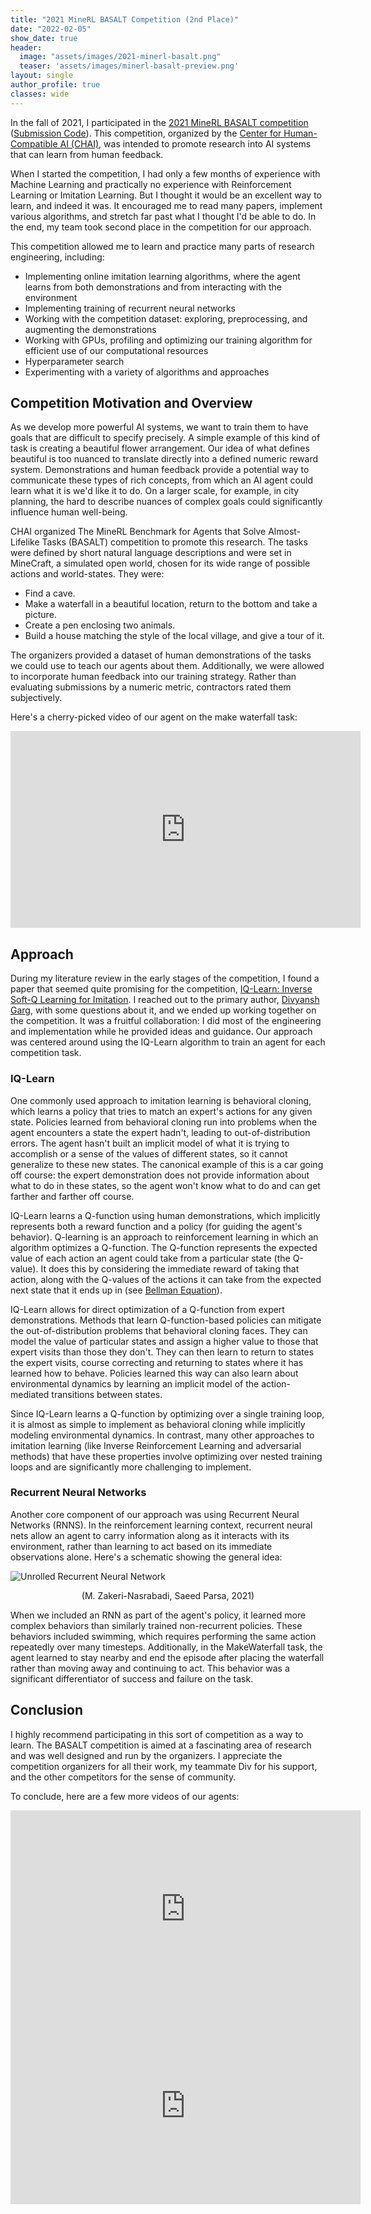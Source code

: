 ```yaml
---
title: "2021 MineRL BASALT Competition (2nd Place)"
date: "2022-02-05"
show_date: true
header:
  image: "assets/images/2021-minerl-basalt.png"
  teaser: 'assets/images/minerl-basalt-preview.png'
layout: single
author_profile: true
classes: wide
---
```

In the fall of 2021, I participated in the [2021 MineRL BASALT competition](https://www.aicrowd.com/challenges/neurips-2021-minerl-basalt-competition) ([Submission Code](https://github.com/edmundmills/basalt-competition)). This competition, organized by the [Center for Human-Compatible AI (CHAI)](https://humancompatible.ai/), was intended to promote research into AI systems that can learn from human feedback. 

When I started the competition, I had only a few months of experience with Machine Learning and practically no experience with Reinforcement Learning or Imitation Learning. But I thought it would be an excellent way to learn, and indeed it was. It encouraged me to read many papers, implement various algorithms, and stretch far past what I thought I'd be able to do. In the end, my team took second place in the competition for our approach.

This competition allowed me to learn and practice many parts of research engineering, including:
- Implementing online imitation learning algorithms, where the agent learns from both demonstrations and from interacting with the environment
- Implementing training of recurrent neural networks
- Working with the competition dataset: exploring, preprocessing, and augmenting the demonstrations
- Working with GPUs, profiling and optimizing our training algorithm for efficient use of our computational resources
- Hyperparameter search 
- Experimenting with a variety of algorithms and approaches

## Competition Motivation and Overview
As we develop more powerful AI systems, we want to train them to have goals that are difficult to specify precisely. A simple example of this kind of task is creating a beautiful flower arrangement. Our idea of what defines beautiful is too nuanced to translate directly into a defined numeric reward system. Demonstrations and human feedback provide a potential way to communicate these types of rich concepts, from which an AI agent could learn what it is we'd like it to do. On a larger scale, for example, in city planning, the hard to describe nuances of complex goals could significantly influence human well-being.

CHAI organized The MineRL Benchmark for Agents that Solve Almost-Lifelike Tasks (BASALT) competition to promote this research. The tasks were defined by short natural language descriptions and were set in MineCraft, a simulated open world, chosen for its wide range of possible actions and world-states. They were:
- Find a cave.
- Make a waterfall in a beautiful location, return to the bottom and take a picture.
- Create a pen enclosing two animals.
- Build a house matching the style of the local village, and give a tour of it.

The organizers provided a dataset of human demonstrations of the tasks we could use to teach our agents about them. Additionally, we were allowed to incorporate human feedback into our training strategy. Rather than evaluating submissions by a numeric metric, contractors rated them subjectively. 

Here's a cherry-picked video of our agent on the make waterfall task:

<iframe width="560" height="315" src="https://www.youtube.com/embed/gPY5_Ai9pYk" title="YouTube video player" frameborder="0" allow="accelerometer; autoplay; clipboard-write; encrypted-media; gyroscope; picture-in-picture" allowfullscreen></iframe>
<br>

## Approach
During my literature review in the early stages of the competition, I found a paper that seemed quite promising for the competition, [IQ-Learn: Inverse Soft-Q Learning for Imitation](https://arxiv.org/abs/2106.12142). I reached out to the primary author, [Divyansh Garg](https://divyanshgarg.com/), with some questions about it, and we ended up working together on the competition. It was a fruitful collaboration: I did most of the engineering and implementation while he provided ideas and guidance. Our approach was centered around using the IQ-Learn algorithm to train an agent for each competition task.

### IQ-Learn
One commonly used approach to imitation learning is behavioral cloning, which learns a policy that tries to match an expert's actions for any given state. Policies learned from behavioral cloning run into problems when the agent encounters a state the expert hadn't, leading to out-of-distribution errors. The agent hasn't built an implicit model of what it is trying to accomplish or a sense of the values of different states, so it cannot generalize to these new states. The canonical example of this is a car going off course: the expert demonstration does not provide information about what to do in these states, so the agent won't know what to do and can get farther and farther off course.

 IQ-Learn learns a Q-function using human demonstrations, which implicitly represents both a reward function and a policy (for guiding the agent's behavior). Q-learning is an approach to reinforcement learning in which an algorithm optimizes a Q-function. The Q-function represents the expected value of each action an agent could take from a particular state (the Q-value). It does this by considering the immediate reward of taking that action, along with the Q-values of the actions it can take from the expected next state that it ends up in (see [Bellman Equation](https://en.wikipedia.org/wiki/Bellman_equation)).

IQ-Learn allows for direct optimization of a Q-function from expert demonstrations. Methods that learn Q-function-based policies can mitigate the out-of-distribution problems that behavioral cloning faces. They can model the value of particular states and assign a higher value to those that expert visits than those they don't. They can then learn to return to states the expert visits, course correcting and returning to states where it has learned how to behave. Policies learned this way can also learn about environmental dynamics by learning an implicit model of the action-mediated transitions between states.

Since IQ-Learn learns a Q-function by optimizing over a single training loop, it is almost as simple to implement as behavioral cloning while implicitly modeling environmental dynamics. In contrast, many other approaches to imitation learning (like Inverse Reinforcement Learning and adversarial methods) that have these properties involve optimizing over nested training loops and are significantly more challenging to implement.

### Recurrent Neural Networks
Another core component of our approach was using Recurrent Neural Networks (RNNS). In the reinforcement learning context, recurrent neural nets allow an agent to carry information along as it interacts with its environment, rather than learning to act based on its immediate observations alone. Here's a schematic showing the general idea:

![Unrolled Recurrent Neural Network](/assets/images/Computational-graph-of-a-recurrent-neural-network-with-one-hidden-layer-29.png)
<figcaption align = "center">(M. Zakeri-Nasrabadi, Saeed Parsa, 2021)</figcaption>

When we included an RNN as part of the agent's policy, it learned more complex behaviors than similarly trained non-recurrent policies. These behaviors included swimming, which requires performing the same action repeatedly over many timesteps. Additionally, in the MakeWaterfall task, the agent learned to stay nearby and end the episode after placing the waterfall rather than moving away and continuing to act. This behavior was a significant differentiator of success and failure on the task.

## Conclusion
I highly recommend participating in this sort of competition as a way to learn. The BASALT competition is aimed at a fascinating area of research and was well designed and run by the organizers. I appreciate the competition organizers for all their work, my teammate Div for his support, and the other competitors for the sense of community.

To conclude, here are a few more videos of our agents:

<iframe width="560" height="315" src="https://www.youtube.com/embed/EMVb5LDQDaA" title="YouTube video player" frameborder="0" allow="accelerometer; autoplay; clipboard-write; encrypted-media; gyroscope; picture-in-picture" allowfullscreen></iframe>
<br>

<iframe width="560" height="315" src="https://www.youtube.com/embed/WaxwEwn1TmQ" title="YouTube video player" frameborder="0" allow="accelerometer; autoplay; clipboard-write; encrypted-media; gyroscope; picture-in-picture" allowfullscreen></iframe>
<br>